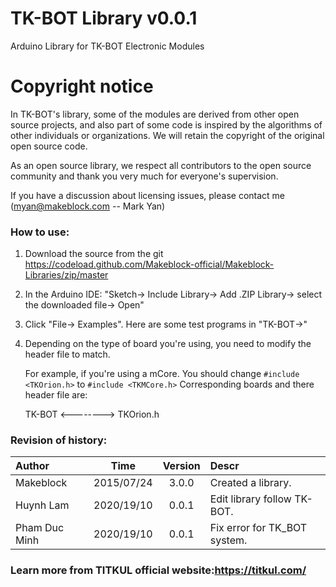 # TK-BOT Library v0.0.1

Arduino Library for TK-BOT Electronic Modules

# Copyright notice

In TK-BOT's library, some of the modules are derived from other open source projects, and also part of some code is inspired by the algorithms of other individuals or organizations. We will retain the copyright of the original open source code.

As an open source library, we respect all contributors to the open source community and thank you very much for everyone's supervision.

If you have a discussion about licensing issues, please contact me (myan@makeblock.com -- Mark Yan)

### How to use:

1. Download the source from the git https://codeload.github.com/Makeblock-official/Makeblock-Libraries/zip/master

2. In the Arduino IDE: "Sketch-> Include Library-> Add .ZIP Library-> select the downloaded file-> Open"

3. Click "File-> Examples". Here are some test programs in "TK-BOT->"

4. Depending on the type of board you're using, you need to modify the header file to match.

   For example, if you're using a mCore. You should change `#include <TKOrion.h>` to `#include <TKMCore.h>`
   Corresponding boards and there header file are:

   TK-BOT   <-------->  TKOrion.h
  
   
### Revision of history:

|Author        |       Time      |   Version    |    Descr              |
|:--------     |      :-----:    |   :----:     |    :-----             |
|Makeblock     |     2015/07/24  |   3.0.0      |    Created a library. |
|Huynh Lam     |     2020/19/10  |   0.0.1      |    Edit library follow TK-BOT.|
|Pham Duc Minh |     2020/19/10  |   0.0.1      |    Fix error for TK_BOT system.|

### Learn more from TITKUL official website:https://titkul.com/